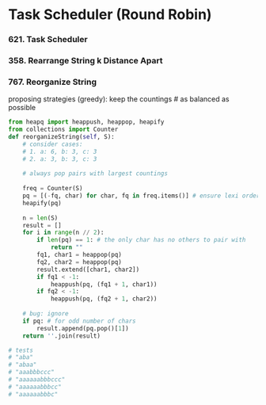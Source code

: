 # Task Scheduler \(Round Robin\)

### 621. Task Scheduler

### 358. Rearrange String k Distance Apart

### 767. Reorganize String

proposing strategies \(greedy\): keep the countings \# as balanced as possible

```python
from heapq import heappush, heappop, heapify
from collections import Counter
def reorganizeString(self, S):
    # consider cases:
    # 1. a: 6, b: 3, c: 3
    # 2. a: 3, b: 3, c: 3
    
    # always pop pairs with largest countings
    
    freq = Counter(S)
    pq = [(-fq, char) for char, fq in freq.items()] # ensure lexi order
    heapify(pq)
    
    n = len(S)
    result = []
    for i in range(n // 2):
        if len(pq) == 1: # the only char has no others to pair with
            return ""
        fq1, char1 = heappop(pq)
        fq2, char2 = heappop(pq)
        result.extend([char1, char2])
        if fq1 < -1:
            heappush(pq, (fq1 + 1, char1))
        if fq2 < -1:
            heappush(pq, (fq2 + 1, char2))
            
    # bug: ignore
    if pq: # for odd number of chars
        result.append(pq.pop()[1])
    return ''.join(result)

# tests
# "aba"
# "abaa"
# "aaabbbccc"
# "aaaaaabbbccc"
# "aaaaaabbbcc"
# "aaaaaabbbc"
```


